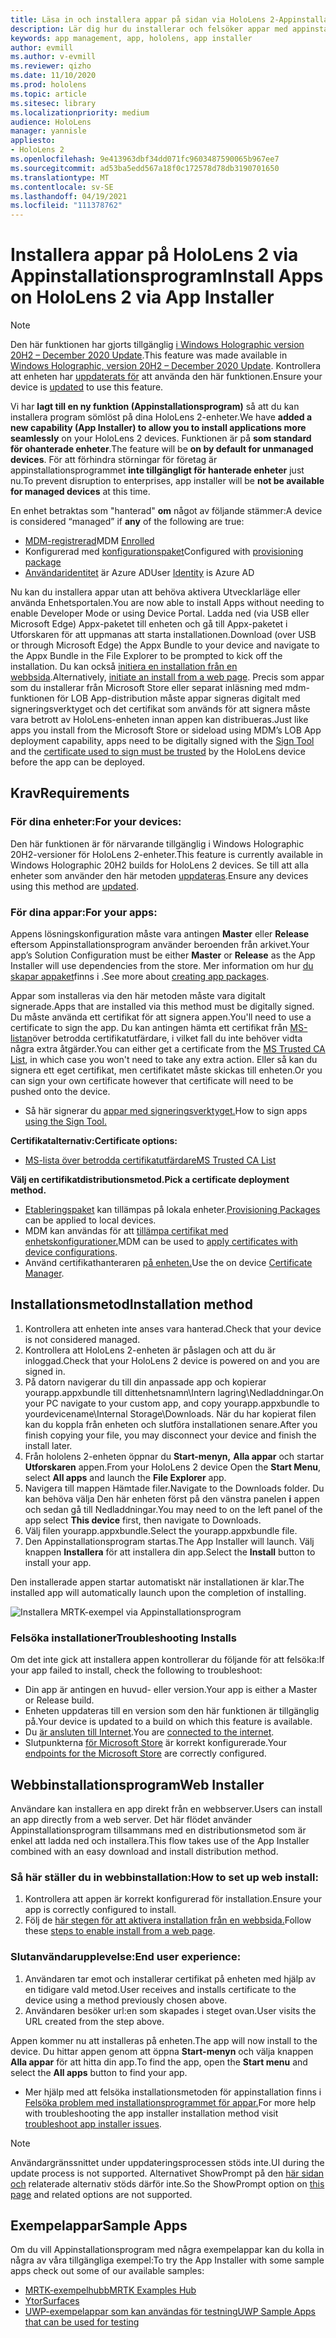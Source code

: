 ```yaml
---
title: Läsa in och installera appar på sidan via HoloLens 2-Appinstallationsprogram
description: Lär dig hur du installerar och felsöker appar med appinstallationsprogrammet och läser in och installerar appar via användargränssnittet.
keywords: app management, app, hololens, app installer
author: evmill
ms.author: v-evmill
ms.reviewer: qizho
ms.date: 11/10/2020
ms.prod: hololens
ms.topic: article
ms.sitesec: library
ms.localizationpriority: medium
audience: HoloLens
manager: yannisle
appliesto:
- HoloLens 2
ms.openlocfilehash: 9e413963dbf34dd071fc9603487590065b967ee7
ms.sourcegitcommit: ad53ba5edd567a18f0c172578d78db3190701650
ms.translationtype: MT
ms.contentlocale: sv-SE
ms.lasthandoff: 04/19/2021
ms.locfileid: "111378762"
---
```

# <a name="install-apps-on-hololens-2-via-app-installer"></a><span data-ttu-id="17ea3-104">Installera appar på HoloLens 2 via Appinstallationsprogram</span><span class="sxs-lookup"><span data-stu-id="17ea3-104">Install Apps on HoloLens 2 via App Installer</span></span>

> [!NOTE]
> <span data-ttu-id="17ea3-105">Den här funktionen har gjorts tillgänglig [i Windows Holographic version 20H2 – December 2020 Update](hololens-release-notes.md).</span><span class="sxs-lookup"><span data-stu-id="17ea3-105">This feature was made available in [Windows Holographic, version 20H2 – December 2020 Update](hololens-release-notes.md).</span></span> <span data-ttu-id="17ea3-106">Kontrollera att enheten har [uppdaterats för](hololens-update-hololens.md) att använda den här funktionen.</span><span class="sxs-lookup"><span data-stu-id="17ea3-106">Ensure your device is [updated](hololens-update-hololens.md) to use this feature.</span></span>

<span data-ttu-id="17ea3-107">Vi har **lagt till en ny funktion (Appinstallationsprogram)** så att du kan installera program sömlöst på dina HoloLens 2-enheter.</span><span class="sxs-lookup"><span data-stu-id="17ea3-107">We have **added a new capability (App Installer) to allow you to install applications more seamlessly** on your HoloLens 2 devices.</span></span> <span data-ttu-id="17ea3-108">Funktionen är på **som standard för ohanterade enheter**.</span><span class="sxs-lookup"><span data-stu-id="17ea3-108">The feature will be **on by default for unmanaged devices**.</span></span> <span data-ttu-id="17ea3-109">För att förhindra störningar för företag är appinstallationsprogrammet **inte tillgängligt för hanterade enheter** just nu.</span><span class="sxs-lookup"><span data-stu-id="17ea3-109">To prevent disruption to enterprises, app installer will be **not be available for managed devices** at this time.</span></span>  

<span data-ttu-id="17ea3-110">En enhet betraktas som "hanterad" **om** något av följande stämmer:</span><span class="sxs-lookup"><span data-stu-id="17ea3-110">A device is considered “managed” if **any** of the following are true:</span></span>

- <span data-ttu-id="17ea3-111">[MDM-registrerad](hololens-enroll-mdm.md)</span><span class="sxs-lookup"><span data-stu-id="17ea3-111">MDM [Enrolled](hololens-enroll-mdm.md)</span></span>
- <span data-ttu-id="17ea3-112">Konfigurerad med [konfigurationspaket](hololens-provisioning.md)</span><span class="sxs-lookup"><span data-stu-id="17ea3-112">Configured with [provisioning package](hololens-provisioning.md)</span></span>
- <span data-ttu-id="17ea3-113">[Användaridentitet](hololens-identity.md) är Azure AD</span><span class="sxs-lookup"><span data-stu-id="17ea3-113">User [Identity](hololens-identity.md) is Azure AD</span></span>

<span data-ttu-id="17ea3-114">Nu kan du installera appar utan att behöva aktivera Utvecklarläge eller använda Enhetsportalen.</span><span class="sxs-lookup"><span data-stu-id="17ea3-114">You are now able to install Apps without needing to enable Developer Mode or using Device Portal.</span></span>  <span data-ttu-id="17ea3-115">Ladda ned (via USB eller Microsoft Edge) Appx-paketet till enheten och gå till Appx-paketet i Utforskaren för att uppmanas att starta installationen.</span><span class="sxs-lookup"><span data-stu-id="17ea3-115">Download (over USB or through Microsoft Edge) the Appx Bundle to your device and navigate to the Appx Bundle in the File Explorer to be prompted to kick off the installation.</span></span>  <span data-ttu-id="17ea3-116">Du kan också [initiera en installation från en webbsida](https://docs.microsoft.com/windows/msix/app-installer/installing-windows10-apps-web).</span><span class="sxs-lookup"><span data-stu-id="17ea3-116">Alternatively, [initiate an install from a web page](https://docs.microsoft.com/windows/msix/app-installer/installing-windows10-apps-web).</span></span>  <span data-ttu-id="17ea3-117">Precis som appar som du installerar från Microsoft Store eller separat inläsning med mdm-funktionen för LOB [](https://docs.microsoft.com/windows/win32/appxpkg/how-to-sign-a-package-using-signtool) App-distribution [](https://docs.microsoft.com/windows/win32/appxpkg/how-to-sign-a-package-using-signtool#security-considerations) måste appar signeras digitalt med signeringsverktyget och det certifikat som används för att signera måste vara betrott av HoloLens-enheten innan appen kan distribueras.</span><span class="sxs-lookup"><span data-stu-id="17ea3-117">Just like apps you install from the Microsoft Store or sideload using MDM’s LOB App deployment capability, apps need to be digitally signed with the [Sign Tool](https://docs.microsoft.com/windows/win32/appxpkg/how-to-sign-a-package-using-signtool) and the [certificate used to sign must be trusted](https://docs.microsoft.com/windows/win32/appxpkg/how-to-sign-a-package-using-signtool#security-considerations) by the HoloLens device before the app can be deployed.</span></span>

## <a name="requirements"></a><span data-ttu-id="17ea3-118">Krav</span><span class="sxs-lookup"><span data-stu-id="17ea3-118">Requirements</span></span>

### <a name="for-your-devices"></a><span data-ttu-id="17ea3-119">För dina enheter:</span><span class="sxs-lookup"><span data-stu-id="17ea3-119">For your devices:</span></span>

<span data-ttu-id="17ea3-120">Den här funktionen är för närvarande tillgänglig i Windows Holographic 20H2-versioner för HoloLens 2-enheter.</span><span class="sxs-lookup"><span data-stu-id="17ea3-120">This feature is currently available in Windows Holographic 20H2 builds for HoloLens 2 devices.</span></span> <span data-ttu-id="17ea3-121">Se till att alla enheter som använder den här metoden [uppdateras](hololens-update-hololens.md).</span><span class="sxs-lookup"><span data-stu-id="17ea3-121">Ensure any devices using this method are [updated](hololens-update-hololens.md).</span></span>

### <a name="for-your-apps"></a><span data-ttu-id="17ea3-122">För dina appar:</span><span class="sxs-lookup"><span data-stu-id="17ea3-122">For your apps:</span></span>

<span data-ttu-id="17ea3-123">Appens lösningskonfiguration måste vara antingen **Master** eller **Release** eftersom Appinstallationsprogram använder beroenden från arkivet.</span><span class="sxs-lookup"><span data-stu-id="17ea3-123">Your app’s Solution Configuration must be either **Master** or **Release** as the App Installer will use dependencies from the store.</span></span> <span data-ttu-id="17ea3-124">Mer information om hur [du skapar appaket](https://docs.microsoft.com/windows/msix/app-installer/create-appinstallerfile-vs)finns i .</span><span class="sxs-lookup"><span data-stu-id="17ea3-124">See more about [creating app packages](https://docs.microsoft.com/windows/msix/app-installer/create-appinstallerfile-vs).</span></span>

<span data-ttu-id="17ea3-125">Appar som installeras via den här metoden måste vara digitalt signerade.</span><span class="sxs-lookup"><span data-stu-id="17ea3-125">Apps that are installed via this method must be digitally signed.</span></span> <span data-ttu-id="17ea3-126">Du måste använda ett certifikat för att signera appen.</span><span class="sxs-lookup"><span data-stu-id="17ea3-126">You'll need to use a certificate to sign the app.</span></span> <span data-ttu-id="17ea3-127">Du kan antingen hämta ett certifikat från [MS-listan](https://ccadb-public.secure.force.com/microsoft/IncludedCACertificateReportForMSFT)över betrodda certifikatutfärdare, i vilket fall du inte behöver vidta några extra åtgärder.</span><span class="sxs-lookup"><span data-stu-id="17ea3-127">You can either get a certificate from the [MS Trusted CA List](https://ccadb-public.secure.force.com/microsoft/IncludedCACertificateReportForMSFT), in which case you won't need to take any extra action.</span></span> <span data-ttu-id="17ea3-128">Eller så kan du signera ett eget certifikat, men certifikatet måste skickas till enheten.</span><span class="sxs-lookup"><span data-stu-id="17ea3-128">Or you can sign your own certificate however that certificate will need to be pushed onto the device.</span></span>

- <span data-ttu-id="17ea3-129">Så här signerar du [appar med signeringsverktyget.](https://docs.microsoft.com/windows/win32/appxpkg/how-to-sign-a-package-using-signtool)</span><span class="sxs-lookup"><span data-stu-id="17ea3-129">How to sign apps [using the Sign Tool.](https://docs.microsoft.com/windows/win32/appxpkg/how-to-sign-a-package-using-signtool)</span></span>

<span data-ttu-id="17ea3-130">**Certifikatalternativ:**</span><span class="sxs-lookup"><span data-stu-id="17ea3-130">**Certificate options:**</span></span>

- [<span data-ttu-id="17ea3-131">MS-lista över betrodda certifikatutfärdare</span><span class="sxs-lookup"><span data-stu-id="17ea3-131">MS Trusted CA List</span></span>](https://ccadb-public.secure.force.com/microsoft/IncludedCACertificateReportForMSFT)

<span data-ttu-id="17ea3-132">**Välj en certifikatdistributionsmetod.**</span><span class="sxs-lookup"><span data-stu-id="17ea3-132">**Pick a certificate deployment method.**</span></span>

- <span data-ttu-id="17ea3-133">[Etableringspaket](hololens-provisioning.md) kan tillämpas på lokala enheter.</span><span class="sxs-lookup"><span data-stu-id="17ea3-133">[Provisioning Packages](hololens-provisioning.md) can be applied to local devices.</span></span>
- <span data-ttu-id="17ea3-134">MDM kan användas för att [tillämpa certifikat med enhetskonfigurationer.](https://docs.microsoft.com/mem/intune/protect/certificates-configure)</span><span class="sxs-lookup"><span data-stu-id="17ea3-134">MDM can be used to [apply certificates with device configurations](https://docs.microsoft.com/mem/intune/protect/certificates-configure).</span></span>
- <span data-ttu-id="17ea3-135">Använd certifikathanteraren [på enheten.](certificate-manager.md)</span><span class="sxs-lookup"><span data-stu-id="17ea3-135">Use the on device [Certificate Manager](certificate-manager.md).</span></span>

## <a name="installation-method"></a><span data-ttu-id="17ea3-136">Installationsmetod</span><span class="sxs-lookup"><span data-stu-id="17ea3-136">Installation method</span></span>

1. <span data-ttu-id="17ea3-137">Kontrollera att enheten inte anses vara hanterad.</span><span class="sxs-lookup"><span data-stu-id="17ea3-137">Check that your device is not considered managed.</span></span>
1. <span data-ttu-id="17ea3-138">Kontrollera att HoloLens 2-enheten är påslagen och att du är inloggad.</span><span class="sxs-lookup"><span data-stu-id="17ea3-138">Check that your HoloLens 2 device is powered on and you are signed in.</span></span>
1. <span data-ttu-id="17ea3-139">På datorn navigerar du till din anpassade app och kopierar yourapp.appxbundle till dittenhetsnamn\Intern lagring\Nedladdningar.</span><span class="sxs-lookup"><span data-stu-id="17ea3-139">On your PC navigate to your custom app, and copy yourapp.appxbundle to yourdevicename\Internal Storage\Downloads.</span></span>
    <span data-ttu-id="17ea3-140">När du har kopierat filen kan du koppla från enheten och slutföra installationen senare.</span><span class="sxs-lookup"><span data-stu-id="17ea3-140">After you finish copying your file, you may disconnect your device and finish the install later.</span></span>
1. <span data-ttu-id="17ea3-141">Från hololens 2-enheten öppnar du **Start-menyn,** **Alla appar** och startar **Utforskaren** appen.</span><span class="sxs-lookup"><span data-stu-id="17ea3-141">From your HoloLens 2 device Open the **Start Menu**, select **All apps** and launch the **File Explorer** app.</span></span>
1. <span data-ttu-id="17ea3-142">Navigera till mappen Hämtade filer.</span><span class="sxs-lookup"><span data-stu-id="17ea3-142">Navigate to the Downloads folder.</span></span> <span data-ttu-id="17ea3-143">Du kan behöva välja Den här enheten först på den vänstra panelen **i** appen och sedan gå till Nedladdningar.</span><span class="sxs-lookup"><span data-stu-id="17ea3-143">You may need to on the left panel of the app select **This device** first, then navigate to Downloads.</span></span>
1. <span data-ttu-id="17ea3-144">Välj filen yourapp.appxbundle.</span><span class="sxs-lookup"><span data-stu-id="17ea3-144">Select the yourapp.appxbundle file.</span></span>
1. <span data-ttu-id="17ea3-145">Den Appinstallationsprogram startas.</span><span class="sxs-lookup"><span data-stu-id="17ea3-145">The App Installer will launch.</span></span> <span data-ttu-id="17ea3-146">Välj knappen **Installera** för att installera din app.</span><span class="sxs-lookup"><span data-stu-id="17ea3-146">Select the **Install** button to install your app.</span></span>

<span data-ttu-id="17ea3-147">Den installerade appen startar automatiskt när installationen är klar.</span><span class="sxs-lookup"><span data-stu-id="17ea3-147">The installed app will automatically launch upon the completion of installing.</span></span>

![Installera MRTK-exempel via Appinstallationsprogram](images/hololens-app-installer-picture.jpg)

### <a name="troubleshooting-installs"></a><span data-ttu-id="17ea3-149">Felsöka installationer</span><span class="sxs-lookup"><span data-stu-id="17ea3-149">Troubleshooting Installs</span></span>

<span data-ttu-id="17ea3-150">Om det inte gick att installera appen kontrollerar du följande för att felsöka:</span><span class="sxs-lookup"><span data-stu-id="17ea3-150">If your app failed to install,  check the following to troubleshoot:</span></span>

- <span data-ttu-id="17ea3-151">Din app är antingen en huvud- eller version.</span><span class="sxs-lookup"><span data-stu-id="17ea3-151">Your app is either a Master or Release build.</span></span>
- <span data-ttu-id="17ea3-152">Enheten uppdateras till en version som den här funktionen är tillgänglig på.</span><span class="sxs-lookup"><span data-stu-id="17ea3-152">Your device is updated to a build on which this feature is available.</span></span>
- <span data-ttu-id="17ea3-153">Du [är ansluten till Internet](hololens-network.md).</span><span class="sxs-lookup"><span data-stu-id="17ea3-153">You are [connected to the internet](hololens-network.md).</span></span>
- <span data-ttu-id="17ea3-154">Slutpunkterna [för Microsoft Store](hololens-offline.md) är korrekt konfigurerade.</span><span class="sxs-lookup"><span data-stu-id="17ea3-154">Your [endpoints for the Microsoft Store](hololens-offline.md) are correctly configured.</span></span>  

## <a name="web-installer"></a><span data-ttu-id="17ea3-155">Webbinstallationsprogram</span><span class="sxs-lookup"><span data-stu-id="17ea3-155">Web Installer</span></span>

<span data-ttu-id="17ea3-156">Användare kan installera en app direkt från en webbserver.</span><span class="sxs-lookup"><span data-stu-id="17ea3-156">Users can install an app directly from a web server.</span></span> <span data-ttu-id="17ea3-157">Det här flödet använder Appinstallationsprogram tillsammans med en distributionsmetod som är enkel att ladda ned och installera.</span><span class="sxs-lookup"><span data-stu-id="17ea3-157">This flow takes use of the App Installer combined with an easy download and install distribution method.</span></span>

### <a name="how-to-set-up-web-install"></a><span data-ttu-id="17ea3-158">Så här ställer du in webbinstallation:</span><span class="sxs-lookup"><span data-stu-id="17ea3-158">How to set up web install:</span></span>

1. <span data-ttu-id="17ea3-159">Kontrollera att appen är korrekt konfigurerad för installation.</span><span class="sxs-lookup"><span data-stu-id="17ea3-159">Ensure your app is correctly configured to install.</span></span>
1. <span data-ttu-id="17ea3-160">Följ de [här stegen för att aktivera installation från en webbsida.](https://docs.microsoft.com/windows/msix/app-installer/installing-windows10-apps-web#how-to-enable-this-on-a-webpage)</span><span class="sxs-lookup"><span data-stu-id="17ea3-160">Follow these [steps to enable install from a web page](https://docs.microsoft.com/windows/msix/app-installer/installing-windows10-apps-web#how-to-enable-this-on-a-webpage).</span></span>

### <a name="end-user-experience"></a><span data-ttu-id="17ea3-161">Slutanvändarupplevelse:</span><span class="sxs-lookup"><span data-stu-id="17ea3-161">End user experience:</span></span>

1. <span data-ttu-id="17ea3-162">Användaren tar emot och installerar certifikat på enheten med hjälp av en tidigare vald metod.</span><span class="sxs-lookup"><span data-stu-id="17ea3-162">User receives and installs certificate to the device using a method previously chosen above.</span></span>
1. <span data-ttu-id="17ea3-163">Användaren besöker url:en som skapades i steget ovan.</span><span class="sxs-lookup"><span data-stu-id="17ea3-163">User visits the URL created from the step above.</span></span>

<span data-ttu-id="17ea3-164">Appen kommer nu att installeras på enheten.</span><span class="sxs-lookup"><span data-stu-id="17ea3-164">The app will now install to the device.</span></span> <span data-ttu-id="17ea3-165">Du hittar appen genom att öppna **Start-menyn** och välja knappen **Alla appar** för att hitta din app.</span><span class="sxs-lookup"><span data-stu-id="17ea3-165">To find the app, open the **Start menu** and select the **All apps** button to find your app.</span></span>

- <span data-ttu-id="17ea3-166">Mer hjälp med att felsöka installationsmetoden för appinstallation finns i [Felsöka problem med installationsprogrammet för appar.](https://docs.microsoft.com/windows/msix/app-installer/troubleshoot-appinstaller-issues)</span><span class="sxs-lookup"><span data-stu-id="17ea3-166">For more help with troubleshooting the app installer installation method visit [troubleshoot app installer issues](https://docs.microsoft.com/windows/msix/app-installer/troubleshoot-appinstaller-issues).</span></span>

> [!NOTE]
> <span data-ttu-id="17ea3-167">Användargränssnittet under uppdateringsprocessen stöds inte.</span><span class="sxs-lookup"><span data-stu-id="17ea3-167">UI during the update process is not supported.</span></span> <span data-ttu-id="17ea3-168">Alternativet ShowPrompt på den [här sidan och](https://docs.microsoft.com/windows/msix/app-installer/update-settings) relaterade alternativ stöds därför inte.</span><span class="sxs-lookup"><span data-stu-id="17ea3-168">So the ShowPrompt option on [this page](https://docs.microsoft.com/windows/msix/app-installer/update-settings) and related options are not supported.</span></span>

## <a name="sample-apps"></a><span data-ttu-id="17ea3-169">Exempelappar</span><span class="sxs-lookup"><span data-stu-id="17ea3-169">Sample Apps</span></span>

<span data-ttu-id="17ea3-170">Om du vill Appinstallationsprogram med några exempelappar kan du kolla in några av våra tillgängliga exempel:</span><span class="sxs-lookup"><span data-stu-id="17ea3-170">To try the App Installer with some sample apps check out some of our available samples:</span></span>

- [<span data-ttu-id="17ea3-171">MRTK-exempelhubb</span><span class="sxs-lookup"><span data-stu-id="17ea3-171">MRTK Examples Hub</span></span>](https://microsoft.github.io/MixedRealityToolkit-Unity/Documentation/README_ExampleHub.html)
- [<span data-ttu-id="17ea3-172">Ytor</span><span class="sxs-lookup"><span data-stu-id="17ea3-172">Surfaces</span></span>](https://docs.microsoft.com/windows/mixed-reality/develop/unity/sampleapp-surfaces)
- [<span data-ttu-id="17ea3-173">UWP-exempelappar som kan användas för testning</span><span class="sxs-lookup"><span data-stu-id="17ea3-173">UWP Sample Apps that can be used for testing</span></span>](https://github.com/microsoft/Windows-universal-samples/tree/master/Samples)
